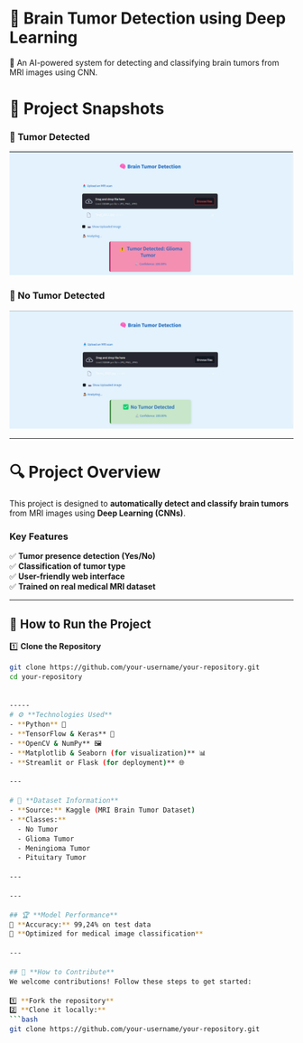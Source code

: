 #  **🧠 Brain Tumor Detection using Deep Learning**

 🚀 An AI-powered system for detecting and classifying brain tumors from MRI images using CNN.

# 📸 **Project Snapshots**
### 🔹 Tumor Detected  
![Tumor Detected](https://github.com/Romisaa582/Brain-Tumors-Detection/blob/main/photo/Screenshot%202025-02-13%20124854.png)


### 🔹 No Tumor Detected  
![No Tumor Detected](https://github.com/Romisaa582/Brain-Tumors-Detection/blob/main/photo/Screenshot%202025-02-13%20124820.png)

---

# 🔍 **Project Overview**  
This project is designed to **automatically detect and classify brain tumors** from MRI images using **Deep Learning (CNNs)**.  

### **Key Features**  
✅ **Tumor presence detection (Yes/No)**  
✅ **Classification of tumor type**  
✅ **User-friendly web interface**  
✅ **Trained on real medical MRI dataset**  

---
## 🚀 How to Run the Project  
1️⃣ **Clone the Repository**  
```bash
git clone https://github.com/your-username/your-repository.git
cd your-repository


-----
# ⚙️ **Technologies Used**  
- **Python** 🐍  
- **TensorFlow & Keras** 🧠  
- **OpenCV & NumPy** 🖼️  
- **Matplotlib & Seaborn (for visualization)** 📊  
- **Streamlit or Flask (for deployment)** 🌐  

---

# 📂 **Dataset Information**  
- **Source:** Kaggle (MRI Brain Tumor Dataset)  
- **Classes:**  
  - No Tumor  
  - Glioma Tumor  
  - Meningioma Tumor  
  - Pituitary Tumor  

---

---

## 🏆 **Model Performance**  
📌 **Accuracy:** 99,24% on test data  
📌 **Optimized for medical image classification**  

---

## 🌟 **How to Contribute**  
We welcome contributions! Follow these steps to get started:  

1️⃣ **Fork the repository**  
2️⃣ **Clone it locally:**  
```bash
git clone https://github.com/your-username/your-repository.git



